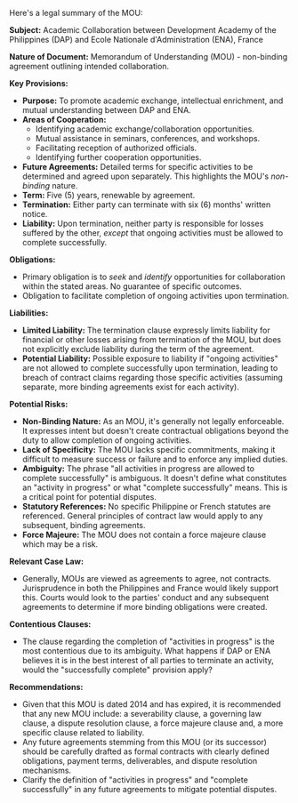Here's a legal summary of the MOU:

**Subject:** Academic Collaboration between Development Academy of the Philippines (DAP) and Ecole Nationale d'Administration (ENA), France

**Nature of Document:** Memorandum of Understanding (MOU) - non-binding agreement outlining intended collaboration.

**Key Provisions:**

*   **Purpose:** To promote academic exchange, intellectual enrichment, and mutual understanding between DAP and ENA.
*   **Areas of Cooperation:**
    *   Identifying academic exchange/collaboration opportunities.
    *   Mutual assistance in seminars, conferences, and workshops.
    *   Facilitating reception of authorized officials.
    *   Identifying further cooperation opportunities.
*   **Future Agreements:** Detailed terms for specific activities to be determined and agreed upon separately. This highlights the MOU's *non-binding* nature.
*   **Term:** Five (5) years, renewable by agreement.
*   **Termination:** Either party can terminate with six (6) months' written notice.
*   **Liability:** Upon termination, neither party is responsible for losses suffered by the other, *except* that ongoing activities must be allowed to complete successfully.

**Obligations:**

*   Primary obligation is to *seek* and *identify* opportunities for collaboration within the stated areas. No guarantee of specific outcomes.
*   Obligation to facilitate completion of ongoing activities upon termination.

**Liabilities:**

*   **Limited Liability:** The termination clause expressly limits liability for financial or other losses arising from termination of the MOU, but does not explicitly exclude liability during the term of the agreement.
*   **Potential Liability:**  Possible exposure to liability if "ongoing activities" are not allowed to complete successfully upon termination, leading to breach of contract claims regarding those specific activities (assuming separate, more binding agreements exist for each activity).

**Potential Risks:**

*   **Non-Binding Nature:** As an MOU, it's generally not legally enforceable.  It expresses intent but doesn't create contractual obligations beyond the duty to allow completion of ongoing activities.
*   **Lack of Specificity:**  The MOU lacks specific commitments, making it difficult to measure success or failure and to enforce any implied duties.
*   **Ambiguity:** The phrase "all activities in progress are allowed to complete successfully" is ambiguous. It doesn't define what constitutes an "activity in progress" or what "complete successfully" means. This is a critical point for potential disputes.
*   **Statutory References:**  No specific Philippine or French statutes are referenced.  General principles of contract law would apply to any subsequent, binding agreements.
*   **Force Majeure:** The MOU does not contain a force majeure clause which may be a risk.

**Relevant Case Law:**

*   Generally, MOUs are viewed as agreements to agree, not contracts. Jurisprudence in both the Philippines and France would likely support this. Courts would look to the parties' conduct and any subsequent agreements to determine if more binding obligations were created.

**Contentious Clauses:**

*   The clause regarding the completion of "activities in progress" is the most contentious due to its ambiguity.  What happens if DAP or ENA believes it is in the best interest of all parties to terminate an activity, would the "successfully complete" provision apply?

**Recommendations:**

*   Given that this MOU is dated 2014 and has expired, it is recommended that any new MOU include: a severability clause, a governing law clause, a dispute resolution clause, a force majeure clause and, a more specific clause related to liability.
*   Any future agreements stemming from this MOU (or its successor) should be carefully drafted as formal contracts with clearly defined obligations, payment terms, deliverables, and dispute resolution mechanisms.
*   Clarify the definition of "activities in progress" and "complete successfully" in any future agreements to mitigate potential disputes.
